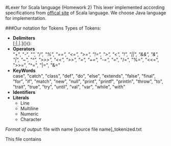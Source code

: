 #Lexer for Scala language (Homework 2)
This lexer implemented according specifications from [offical site](https://www.scala-lang.org/files/archive/spec/2.11/) of Scala language.
We choose Java language for implementation.

###Our notation for Tokens
Types of Tokens:  
  * **Delimiters** \
   [;|,|.]{}(): 
  * **Operators** \
  "+", "-", "*", "/", "%",
                      "==", "<=", ">=", "!=", ">", "<", "!",
                      "||", "&&", "&", "|", "~", "^", ">>>",
                      "<<", ">>", "=", "+=", "-=", "*=", "/=",
                      "%=", "<<=", ">>=", "^=", "|=", "&="
  * **KeyWords** \
  case", "catch", "class",
              "def", "do", "else", "extends", "false", "final", "for", "if",
              "match", "new", "null", "print", "printf", "println", "throw",
              "to", "trait", "true", "try", "until", "val", "var", "while", "with"
  * **Identifiers**
  * **Literals**
    - Line
    - Multiline
    - Numeric
    - Character
    
  _Format of output_: file with name [source file name]_tokenized.txt
  
  This file contains